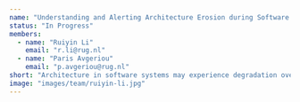 ```yaml
---
name: "Understanding and Alerting Architecture Erosion during Software Development"
status: "In Progress"
members:
  - name: "Ruiyin Li"
    email: "r.li@rug.nl"
  - name: "Paris Avgeriou"
    email: "p.avgeriou@rug.nl"
short: "Architecture in software systems may experience degradation over time as a result of accumulated changes. As the system evolves, the accumulation of such problems (e.g., architectural violations) can cause the implemented architecture to deviate away from the intended architecture. The phenomenon of divergence between the intended and implemented architectures is regarded as architecture erosion. An eroded architecture can aggravate the brittleness of the system and decrease architecture sustainability. For instance, a software system with an eroded architecture may lead to the deterioration of the engineering quality of the system and make it challenging for developers to comprehend the internal structure of the system. This research project aims to increase understanding of architecture erosion and provide strategies for mitigating its effects. Our objective is to assist researchers and practitioners in detecting and mitigating architecture erosion, with the aim of (partially) resolving this issue."
image: "images/team/ruiyin-li.jpg"
---
```

